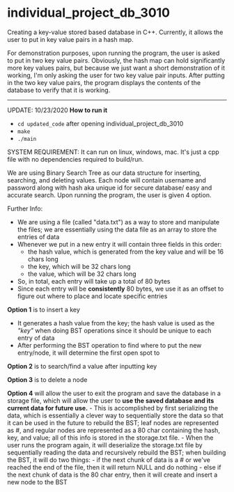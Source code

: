 # individual_project_db_3010

Creating a key-value stored based database in C++. Currently, it allows the user to put in key value pairs in a hash map.

For demonstration purposes, upon running the program, the user is asked to put in two key value pairs. Obviously, the hash map can hold significantly more key values pairs, but because we just want a short demonstration of it working, I'm only asking the user for two key value pair inputs. After putting in the two key value pairs, the program displays the contents of the database to verify that it is working.

*********************************

UPDATE: 10/23/2020
**How to run it**
- `cd updated_code` after opening individual_project_db_3010
- `make`
- `./main`

SYSTEM REQUIREMENT: It can run on linux, windows, mac. It's just a cpp file with no dependencies required to build/run. 

We are using Binary Search Tree as our data structure for inserting, searching, and deleting values. Each node will contain username and password along with hash aka unique id for secure database/ easy and accurate search. Upon running the program, the user is given 4 option. 

Further Info:
- We are using a file (called "data.txt") as a way to store and manipulate the files; we are essentially using the data file as an array to store the entries of data 
- Whenever we put in a new entry it will contain three fields in this order:
  - the hash value, which is generated from the key value and will be 16 chars long
  - the key, which will be 32 chars long
  - the value, which will be 32 chars long
- So, in total, each entry will take up a total of 80 bytes
- Since each entry will be **consistently** 80 bytes, we use it as an offset to figure out where to place and locate specific entries

**Option 1** is to insert a key
  - It generates a hash value from the key; the hash value is used as the *"key"* when doing BST operations since it should be unique to each entry of data
  - After performing the BST operation to find where to put the new entry/node, it will determine the first open spot to 
  
**Option 2** is to search/find a value after inputting key

**Option 3** is to delete a node

**Option 4** will allow the user to exit the program and save the database in a storage file, which will allow the user to **use the saved database and its current data for future use.**
    - This is accomplished by first serializing the data, which is essentially a clever way to sequentially store the data so that it can be used in the future to rebuild the BST; leaf nodes are represented as #, and regular nodes are represented as a 80 char containing the hash, key, and value; all of this info is stored in the storage.txt file.
    - When the user runs the program again, it will deserialize the storage.txt file by sequentially reading the data and recursively rebuild the BST; when building the BST, it will do two things:
      - if the next chunk of data is a # or we've reached the end of the file, then it will return NULL and do nothing
      - else if the next chunk of data is the 80 char entry, then it will create and insert a new node to the BST



